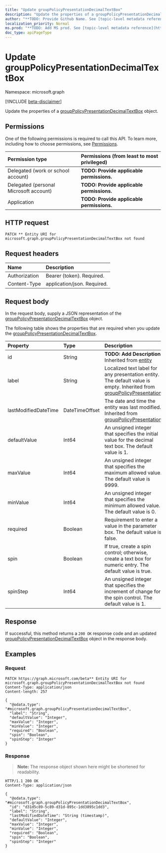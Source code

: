 ```yaml
---
title: "Update groupPolicyPresentationDecimalTextBox"
description: "Update the properties of a groupPolicyPresentationDecimalTextBox object."
author: "**TODO: Provide Github Name. See [topic-level metadata reference](https://msgo.azurewebsites.net/add/document/guidelines/metadata.html#topic-level-metadata)**"
localization_priority: Normal
ms.prod: "**TODO: Add MS prod. See [topic-level metadata reference](https://msgo.azurewebsites.net/add/document/guidelines/metadata.html#topic-level-metadata)**"
doc_type: apiPageType
---
```


# Update groupPolicyPresentationDecimalTextBox
Namespace: microsoft.graph

[!INCLUDE [beta-disclaimer](../../includes/beta-disclaimer.md)]

Update the properties of a [groupPolicyPresentationDecimalTextBox](../resources/grouppolicypresentationdecimaltextbox.md) object.

## Permissions
One of the following permissions is required to call this API. To learn more, including how to choose permissions, see [Permissions](/graph/permissions-reference).

|Permission type|Permissions (from least to most privileged)|
|:---|:---|
|Delegated (work or school account)|**TODO: Provide applicable permissions.**|
|Delegated (personal Microsoft account)|**TODO: Provide applicable permissions.**|
|Application|**TODO: Provide applicable permissions.**|

## HTTP request

<!-- {
  "blockType": "ignored"
}
-->
``` http
PATCH ** Entity URI for microsoft.graph.groupPolicyPresentationDecimalTextBox not found
```

## Request headers
|Name|Description|
|:---|:---|
|Authorization|Bearer {token}. Required.|
|Content-Type|application/json. Required.|

## Request body
In the request body, supply a JSON representation of the [groupPolicyPresentationDecimalTextBox](../resources/grouppolicypresentationdecimaltextbox.md) object.

The following table shows the properties that are required when you update the [groupPolicyPresentationDecimalTextBox](../resources/grouppolicypresentationdecimaltextbox.md).

|Property|Type|Description|
|:---|:---|:---|
|id|String|**TODO: Add Description** Inherited from [entity](../resources/entity.md)|
|label|String|Localized text label for any presentation entity. The default value is empty. Inherited from [groupPolicyPresentation](../resources/grouppolicypresentation.md)|
|lastModifiedDateTime|DateTimeOffset|The date and time the entity was last modified. Inherited from [groupPolicyPresentation](../resources/grouppolicypresentation.md)|
|defaultValue|Int64|An unsigned integer that specifies the initial value for the decimal text box. The default value is 1.|
|maxValue|Int64|An unsigned integer that specifies the maximum allowed value. The default value is 9999.|
|minValue|Int64|An unsigned integer that specifies the minimum allowed value. The default value is 0.|
|required|Boolean|Requirement to enter a value in the parameter box. The default value is false.|
|spin|Boolean|If true, create a spin control; otherwise, create a text box for numeric entry. The default value is true.|
|spinStep|Int64|An unsigned integer that specifies the increment of change for the spin control. The default value is 1.|



## Response

If successful, this method returns a `200 OK` response code and an updated [groupPolicyPresentationDecimalTextBox](../resources/grouppolicypresentationdecimaltextbox.md) object in the response body.

## Examples

### Request
<!-- {
  "blockType": "request",
  "name": "update_grouppolicypresentationdecimaltextbox"
}
-->
``` http
PATCH https://graph.microsoft.com/beta** Entity URI for microsoft.graph.groupPolicyPresentationDecimalTextBox not found
Content-Type: application/json
Content-length: 257

{
  "@odata.type": "#microsoft.graph.groupPolicyPresentationDecimalTextBox",
  "label": "String",
  "defaultValue": "Integer",
  "maxValue": "Integer",
  "minValue": "Integer",
  "required": "Boolean",
  "spin": "Boolean",
  "spinStep": "Integer"
}
```


### Response
>**Note:** The response object shown here might be shortened for readability.
<!-- {
  "blockType": "response",
  "truncated": true
}
-->
``` http
HTTP/1.1 200 OK
Content-Type: application/json

{
  "@odata.type": "#microsoft.graph.groupPolicyPresentationDecimalTextBox",
  "id": "d31d5c89-5c89-d31d-895c-1dd3895c1dd3",
  "label": "String",
  "lastModifiedDateTime": "String (timestamp)",
  "defaultValue": "Integer",
  "maxValue": "Integer",
  "minValue": "Integer",
  "required": "Boolean",
  "spin": "Boolean",
  "spinStep": "Integer"
}
```

